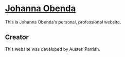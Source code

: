 # [Johanna Obenda](http://www.johannaobenda.com/)

This is Johanna Obenda's personal, professional website.

## Creator

This website was developed by Austen Parrish.
